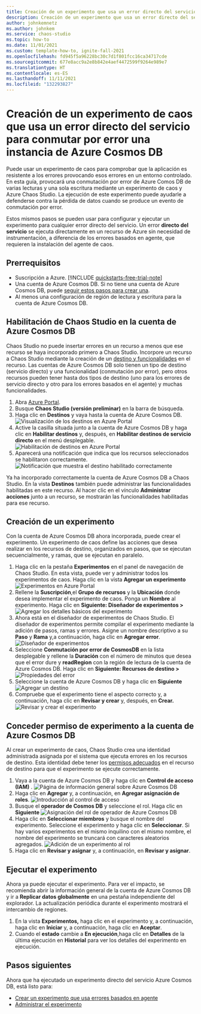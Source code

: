 ```yaml
---
title: Creación de un experimento que usa un error directo del servicio con Azure Chaos Studio
description: Creación de un experimento que usa un error directo del servicio
author: johnkemnetz
ms.author: johnkem
ms.service: chaos-studio
ms.topic: how-to
ms.date: 11/01/2021
ms.custom: template-how-to, ignite-fall-2021
ms.openlocfilehash: fd945f5a96228bc30c7d1f801fcc16ca34717cde
ms.sourcegitcommit: 677e8acc9a2e8b842e4aef4472599f9264e989e7
ms.translationtype: HT
ms.contentlocale: es-ES
ms.lasthandoff: 11/11/2021
ms.locfileid: "132293827"
---
```

# <a name="create-a-chaos-experiment-that-uses-a-service-direct-fault-to-fail-over-an-azure-cosmos-db-instance"></a>Creación de un experimento de caos que usa un error directo del servicio para conmutar por error una instancia de Azure Cosmos DB

Puede usar un experimento de caos para comprobar que la aplicación es resistente a los errores provocando esos errores en un entorno controlado. En esta guía, provocará una conmutación por error de Azure Comos DB de varias lecturas y una sola escritura mediante un experimento de caos y Azure Chaos Studio. La ejecución de este experimento puede ayudarle a defenderse contra la pérdida de datos cuando se produce un evento de conmutación por error.

Estos mismos pasos se pueden usar para configurar y ejecutar un experimento para cualquier error directo del servicio. Un error **directo del servicio** se ejecuta directamente en un recurso de Azure sin necesidad de instrumentación, a diferencia de los errores basados en agente, que requieren la instalación del agente de caos.

## <a name="prerequisites"></a>Prerrequisitos

- Suscripción a Azure. [!INCLUDE [quickstarts-free-trial-note](../../includes/quickstarts-free-trial-note.md)] 
- Una cuenta de Azure Cosmos DB. Si no tiene una cuenta de Azure Cosmos DB, puede [seguir estos pasos para crear una](../cosmos-db/sql/create-cosmosdb-resources-portal.md).
- Al menos una configuración de región de lectura y escritura para la cuenta de Azure Cosmos DB.


## <a name="enable-chaos-studio-on-your-azure-cosmos-db-account"></a>Habilitación de Chaos Studio en la cuenta de Azure Cosmos DB

Chaos Studio no puede insertar errores en un recurso a menos que ese recurso se haya incorporado primero a Chaos Studio. Incorpore un recurso a Chaos Studio mediante la creación de un [destino y funcionalidades](chaos-studio-targets-capabilities.md) en el recurso. Las cuentas de Azure Cosmos DB solo tienen un tipo de destino (servicio directo) y una funcionalidad (conmutación por error), pero otros recursos pueden tener hasta dos tipos de destino (uno para los errores de servicio directo y otro para los errores basados en el agente) y muchas funcionalidades.

1. Abra [Azure Portal](https://portal.azure.com).
2. Busque **Chaos Studio (versión preliminar)** en la barra de búsqueda.
3. Haga clic en **Destinos** y vaya hasta la cuenta de Azure Cosmos DB.
![Visualización de los destinos en Azure Portal](images/tutorial-service-direct-targets.png)
4. Active la casilla situada junto a la cuenta de Azure Cosmos DB y haga clic en **Habilitar destinos** y, después, en **Habilitar destinos de servicio directo** en el menú desplegable.
![Habilitación de destinos en Azure Portal](images/tutorial-service-direct-targets-enable.png)
5. Aparecerá una notificación que indica que los recursos seleccionados se habilitaron correctamente.
![Notificación que muestra el destino habilitado correctamente](images/tutorial-service-direct-targets-enable-confirm.png)

Ya ha incorporado correctamente la cuenta de Azure Cosmos DB a Chaos Studio. En la vista **Destinos** también puede administrar las funcionalidades habilitadas en este recurso. Al hacer clic en el vínculo **Administrar acciones** junto a un recurso, se mostrarán las funcionalidades habilitadas para ese recurso.

## <a name="create-an-experiment"></a>Creación de un experimento
Con la cuenta de Azure Cosmos DB ahora incorporada, puede crear el experimento. Un experimento de caos define las acciones que desea realizar en los recursos de destino, organizados en pasos, que se ejecutan secuencialmente, y ramas, que se ejecutan en paralelo.

1. Haga clic en la pestaña **Experimentos** en el panel de navegación de Chaos Studio. En esta vista, puede ver y administrar todos los experimentos de caos. Haga clic en la vista **Agregar un experimento**
![ Experimentos en Azure Portal](images/tutorial-service-direct-add.png)
2. Rellene la **Suscripción**,el **Grupo de recursos** y la **Ubicación** donde desea implementar el experimento de caos. Ponga un **Nombre** al experimento. Haga clic en **Siguiente: Diseñador de experimentos >** 
![Agregar los detalles básicos del experimento](images/tutorial-service-direct-add-basics.png)
3. Ahora está en el diseñador de experimentos de Chaos Studio. El diseñador de experimentos permite compilar el experimento mediante la adición de pasos, ramas y errores. Asigne un nombre descriptivo a su **Paso** y **Rama** y,a continuación, haga clic en **Agregar error**.
![Diseñador de experimentos](images/tutorial-service-direct-add-designer.png)
4. Seleccione **Conmutación por error de CosmosDB** en la lista desplegable y rellene la **Duración** con el número de minutos que desea que el error dure y **readRegion** con la región de lectura de la cuenta de Azure Cosmos DB. Haga clic en **Siguiente: Recursos de destino >** 
![Propiedades del error](images/tutorial-service-direct-add-fault.png)
5. Seleccione la cuenta de Azure Cosmos DB y haga clic en **Siguiente**
![Agregar un destino](images/tutorial-service-direct-add-target.png)
6. Compruebe que el experimento tiene el aspecto correcto y, a continuación, haga clic en **Revisar y crear** y, después, en **Crear.** 
![Revisar y crear el experimento](images/tutorial-service-direct-add-review.png)

## <a name="give-experiment-permission-to-your-azure-cosmos-db-account"></a>Conceder permiso de experimento a la cuenta de Azure Cosmos DB
Al crear un experimento de caos, Chaos Studio crea una identidad administrada asignada por el sistema que ejecuta errores en los recursos de destino. Esta identidad debe tener los [permisos adecuados](chaos-studio-fault-providers.md) en el recurso de destino para que el experimento se ejecute correctamente.

1. Vaya a la cuenta de Azure Cosmos DB y haga clic en **Control de acceso (IAM)** .
![Página de información general sobre Azure Cosmos DB](images/tutorial-service-direct-access-resource.png)
2. Haga clic en **Agregar** y, a continuación, en **Agregar asignación de roles**.
![Introducción al control de acceso](images/tutorial-service-direct-access-iam.png)
3. Busque el **operador de Cosmos DB** y seleccione el rol. Haga clic en **Siguiente**
![Asignación del rol de operador de Azure Cosmos DB](images/tutorial-service-direct-access-role.png)
4. Haga clic en **Seleccionar miembros** y busque el nombre del experimento. Seleccione el experimento y haga clic en **Seleccionar**. Si hay varios experimentos en el mismo inquilino con el mismo nombre, el nombre del experimento se truncará con caracteres aleatorios agregados.
![Adición de un experimento al rol](images/tutorial-service-direct-access-experiment.png)
5. Haga clic en **Revisar y asignar** y, a continuación, en **Revisar y asignar**.

## <a name="run-your-experiment"></a>Ejecutar el experimento
Ahora ya puede ejecutar el experimento. Para ver el impacto, se recomienda abrir la información general de la cuenta de Azure Cosmos DB y ir a **Replicar datos globalmente** en una pestaña independiente del explorador. La actualización periódica durante el experimento mostrará el intercambio de regiones.

1. En la vista **Experimentos,** haga clic en el experimento y, a continuación, haga clic en **Iniciar** y, a continuación, haga clic en **Aceptar**.
2. Cuando el **estado** cambie a **En ejecución**,haga clic en **Detalles** de la última ejecución en **Historial** para ver los detalles del experimento en ejecución.

## <a name="next-steps"></a>Pasos siguientes
Ahora que ha ejecutado un experimento directo del servicio Azure Cosmos DB, está listo para:
- [Crear un experimento que usa errores basados en agente](chaos-studio-tutorial-agent-based-portal.md)
- [Administrar el experimento](chaos-studio-run-experiment.md)
